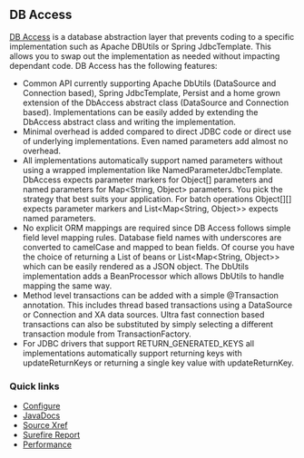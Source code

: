 ## DB Access

[DB Access](http://sgjava.github.io/dbaccess) is a database abstraction layer
that prevents coding to a specific implementation such as Apache DBUtils or
Spring JdbcTemplate. This allows you to swap out the implementation as needed
without impacting dependant code. DB Access has the following features:
* Common API currently supporting Apache DbUtils (DataSource and Connection
based), Spring JdbcTemplate, Persist and a home grown extension of the DbAccess
abstract class (DataSource and Connection based). Implementations can be easily
added by extending the DbAccess abstract class and writing the implementation.
* Minimal overhead is added compared to direct JDBC code or direct use of
underlying implementations. Even named parameters add almost no overhead.
* All implementations automatically support named parameters without using a
wrapped implementation like NamedParameterJdbcTemplate. DbAccess expects
parameter markers for Object[] parameters and named parameters for
Map&lt;String, Object&gt; parameters. You pick the strategy that best suits
your application. For batch operations Object[][] expects parameter markers and
List&lt;Map&lt;String, Object&gt;&gt; expects named parameters.
* No explicit ORM mappings are required since DB Access follows simple field
level mapping rules. Database field names with underscores are converted to
camelCase and mapped to bean fields. Of course you have the choice of returning
a List of beans or List&lt;Map&lt;String, Object&gt;&gt; which can be easily
rendered as a JSON object. The DbUtils implementation adds a BeanProcessor which
allows DbUtils to handle mapping the same way.
* Method level transactions can be added with a simple @Transaction annotation.
This includes thread based transactions using a DataSource or Connection and XA
data sources. Ultra fast connection based transactions can also be substituted
by simply selecting a different transaction module from TransactionFactory.
* For JDBC drivers that support RETURN_GENERATED_KEYS all implementations
automatically support returning keys with updateReturnKeys or returning a
single key value with updateReturnKey.

### Quick links

* [Configure](http://sgjava.github.io/dbaccess/configure.html)
* [JavaDocs](http://sgjava.github.io/dbaccess/apidocs)
* [Source Xref](http://sgjava.github.io/dbaccess/xref)
* [Surefire Report](http://sgjava.github.io/dbaccess/surefire-report.html)
* [Performance](http://sgjava.github.io/dbaccess/performance.html)